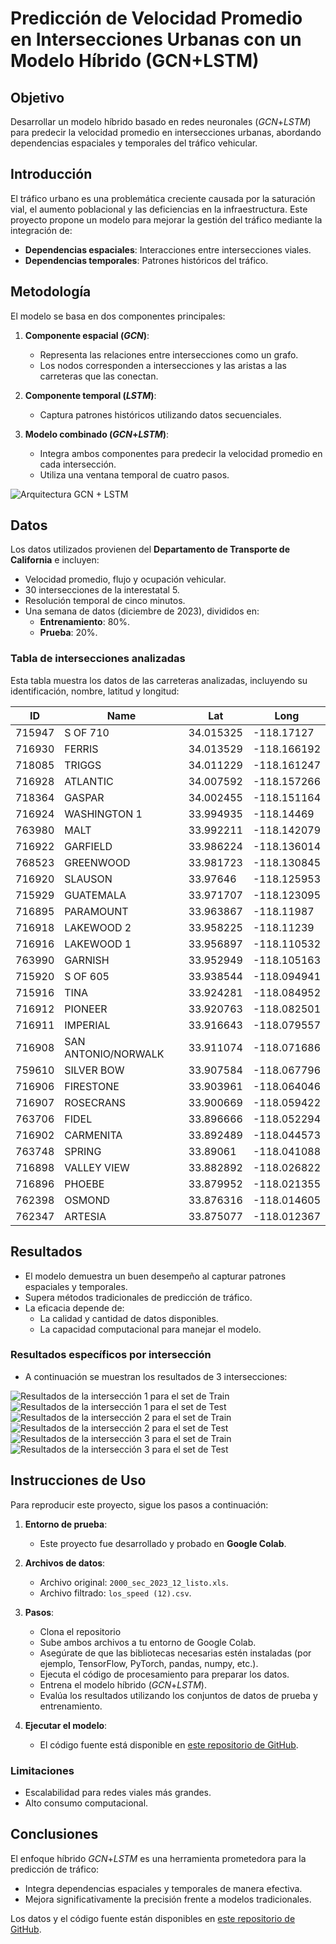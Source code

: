 # Predicción de Velocidad Promedio en Intersecciones Urbanas con un Modelo Híbrido (GCN+LSTM)

## Objetivo
Desarrollar un modelo híbrido basado en redes neuronales (*GCN*+*LSTM*) para predecir la velocidad promedio en intersecciones urbanas, abordando dependencias espaciales y temporales del tráfico vehicular.

## Introducción
El tráfico urbano es una problemática creciente causada por la saturación vial, el aumento poblacional y las deficiencias en la infraestructura. Este proyecto propone un modelo para mejorar la gestión del tráfico mediante la integración de:
- **Dependencias espaciales**: Interacciones entre intersecciones viales.
- **Dependencias temporales**: Patrones históricos del tráfico.

## Metodología
El modelo se basa en dos componentes principales:

1. **Componente espacial (*GCN*)**:
   - Representa las relaciones entre intersecciones como un grafo.
   - Los nodos corresponden a intersecciones y las aristas a las carreteras que las conectan.

2. **Componente temporal (*LSTM*)**:
   - Captura patrones históricos utilizando datos secuenciales.

3. **Modelo combinado (*GCN*+*LSTM*)**:
   - Integra ambos componentes para predecir la velocidad promedio en cada intersección.
   - Utiliza una ventana temporal de cuatro pasos.
     
![Arquitectura GCN + LSTM](Figura_7.jpg)

## Datos
Los datos utilizados provienen del **Departamento de Transporte de California** e incluyen:
- Velocidad promedio, flujo y ocupación vehicular.
- 30 intersecciones de la interestatal 5.
- Resolución temporal de cinco minutos.
- Una semana de datos (diciembre de 2023), divididos en:
  - **Entrenamiento**: 80%.
  - **Prueba**: 20%.

### Tabla de intersecciones analizadas
Esta tabla muestra los datos de las carreteras analizadas, incluyendo su identificación, nombre, latitud y longitud:

| **ID**  | **Name**                | **Lat**      | **Long**       |
|---------|-------------------------|--------------|----------------|
| 715947  | S OF 710               | 34.015325    | -118.17127     |
| 716930  | FERRIS                 | 34.013529    | -118.166192    |
| 718085  | TRIGGS                 | 34.011229    | -118.161247    |
| 716928  | ATLANTIC               | 34.007592    | -118.157266    |
| 718364  | GASPAR                 | 34.002455    | -118.151164    |
| 716924  | WASHINGTON 1           | 33.994935    | -118.14469     |
| 763980  | MALT                   | 33.992211    | -118.142079    |
| 716922  | GARFIELD               | 33.986224    | -118.136014    |
| 768523  | GREENWOOD              | 33.981723    | -118.130845    |
| 716920  | SLAUSON                | 33.97646     | -118.125953    |
| 715929  | GUATEMALA              | 33.971707    | -118.123095    |
| 716895  | PARAMOUNT              | 33.963867    | -118.11987     |
| 716918  | LAKEWOOD 2             | 33.958225    | -118.11239     |
| 716916  | LAKEWOOD 1             | 33.956897    | -118.110532    |
| 763990  | GARNISH                | 33.952949    | -118.105163    |
| 715920  | S OF 605               | 33.938544    | -118.094941    |
| 715916  | TINA                   | 33.924281    | -118.084952    |
| 716912  | PIONEER                | 33.920763    | -118.082501    |
| 716911  | IMPERIAL               | 33.916643    | -118.079557    |
| 716908  | SAN ANTONIO/NORWALK    | 33.911074    | -118.071686    |
| 759610  | SILVER BOW             | 33.907584    | -118.067796    |
| 716906  | FIRESTONE              | 33.903961    | -118.064046    |
| 716907  | ROSECRANS              | 33.900669    | -118.059422    |
| 763706  | FIDEL                  | 33.896666    | -118.052294    |
| 716902  | CARMENITA              | 33.892489    | -118.044573    |
| 763748  | SPRING                 | 33.89061     | -118.041088    |
| 716898  | VALLEY VIEW            | 33.882892    | -118.026822    |
| 716896  | PHOEBE                 | 33.879952    | -118.021355    |
| 762398  | OSMOND                 | 33.876316    | -118.014605    |
| 762347  | ARTESIA                | 33.875077    | -118.012367    |

## Resultados
- El modelo demuestra un buen desempeño al capturar patrones espaciales y temporales.
- Supera métodos tradicionales de predicción de tráfico.
- La eficacia depende de:
  - La calidad y cantidad de datos disponibles.
  - La capacidad computacional para manejar el modelo.

### Resultados específicos por intersección
- A continuación se muestran los resultados de 3 intersecciones:

![Resultados de la intersección 1 para el set de Train](Figura_8.png)
![Resultados de la intersección 1 para el set de Test](Figura_9.png) 
![Resultados de la intersección 2 para el set de Train](Figura_10.png) 
![Resultados de la intersección 2 para el set de Test](Figura_11.png)
![Resultados de la intersección 3 para el set de Train](Figura_12.png) 
![Resultados de la intersección 3 para el set de Test](Figura_13.png)

## Instrucciones de Uso
Para reproducir este proyecto, sigue los pasos a continuación:

1. **Entorno de prueba**:
   - Este proyecto fue desarrollado y probado en **Google Colab**.

2. **Archivos de datos**:
   - Archivo original: `2000_sec_2023_12_listo.xls`.
   - Archivo filtrado: `los_speed (12).csv`.

3. **Pasos**:
   - Clona el repositorio
   - Sube ambos archivos a tu entorno de Google Colab.
   - Asegúrate de que las bibliotecas necesarias estén instaladas (por ejemplo, TensorFlow, PyTorch, pandas, numpy, etc.).
   - Ejecuta el código de procesamiento para preparar los datos.
   - Entrena el modelo híbrido (*GCN*+*LSTM*).
   - Evalúa los resultados utilizando los conjuntos de datos de prueba y entrenamiento.

4. **Ejecutar el modelo**:
   - El código fuente está disponible en [este repositorio de GitHub](https://github.com/tu_usuario/tu_repositorio).

### Limitaciones
- Escalabilidad para redes viales más grandes.
- Alto consumo computacional.

## Conclusiones
El enfoque híbrido *GCN*+*LSTM* es una herramienta prometedora para la predicción de tráfico:
- Integra dependencias espaciales y temporales de manera efectiva.
- Mejora significativamente la precisión frente a modelos tradicionales.

Los datos y el código fuente están disponibles en [este repositorio de GitHub](https://github.com/tu_usuario/tu_repositorio).

